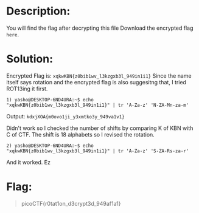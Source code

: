 # Description:
You will find the flag after decrypting this file
Download the encrypted flag `here`.
# Solution:
Encrypted Flag is: `xqkwKBN{z0bib1wv_l3kzgxb3l_949in1i1}`
Since the name itself says rotation and the encrypted flag is also suggesitng that, I tried ROT13ing it first.
```
1) yasho@DESKTOP-6ND4URA:~$ echo "xqkwKBN{z0bib1wv_l3kzgxb3l_949in1i1}" | tr 'A-Za-z' 'N-ZA-Mn-za-m'
```
Output: `kdxjXOA{m0ovo1ji_y3xmtko3y_949va1v1}`

Didn't work so I checked the number of shifts by comparing K of KBN with C of CTF. The shift is 18 alphabets so I revised the rotation.
```
2) yasho@DESKTOP-6ND4URA:~$ echo "xqkwKBN{z0bib1wv_l3kzgxb3l_949in1i1}" | tr 'A-Za-z' 'S-ZA-Rs-za-r'
```
And it worked. Ez
# Flag:
>picoCTF{r0tat1on_d3crypt3d_949af1a1}
